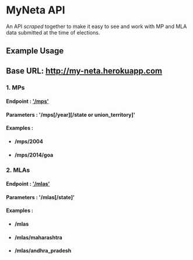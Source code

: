 # MyNeta API

An API *scraped* together to make it easy to see and work with MP and MLA data submitted at the time of elections.

## Example Usage

## Base URL: http://my-neta.herokuapp.com

### 1. MPs
#### Endpoint : ['/mps'](https://my-neta.herokuapp.com/mps)
#### Parameters : '/mps[/year][/state or union_territory]'
#### Examples : 
+ #### /mps/2004
+ #### /mps/2014/goa

### 2. MLAs
#### Endpoint : ['/mlas'](https://my-neta.herokuapp.com/mlas)
#### Parameters : '/mlas[/state]'
#### Examples :
+ #### /mlas
+ #### /mlas/maharashtra
+ #### /mlas/andhra_pradesh